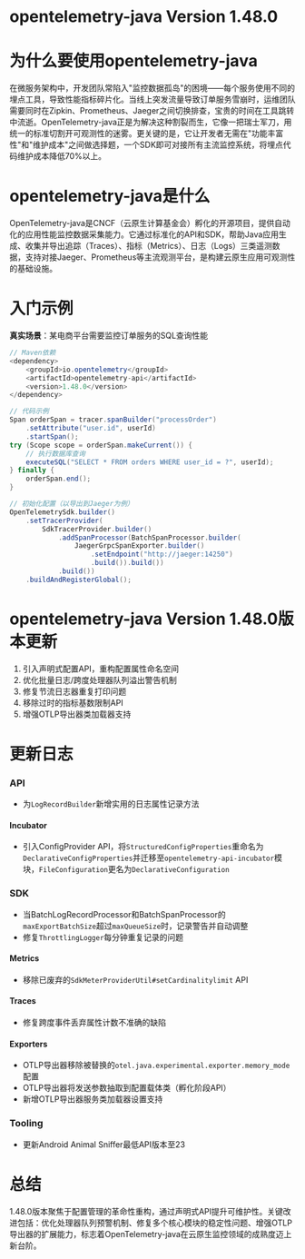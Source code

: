 # opentelemetry-java Version 1.48.0
# 为什么要使用opentelemetry-java  
在微服务架构中，开发团队常陷入"监控数据孤岛"的困境——每个服务使用不同的埋点工具，导致性能指标碎片化。当线上突发流量导致订单服务雪崩时，运维团队需要同时在Zipkin、Prometheus、Jaeger之间切换排查，宝贵的时间在工具跳转中流逝。OpenTelemetry-java正是为解决这种割裂而生，它像一把瑞士军刀，用统一的标准切割开可观测性的迷雾。更关键的是，它让开发者无需在"功能丰富性"和"维护成本"之间做选择题，一个SDK即可对接所有主流监控系统，将埋点代码维护成本降低70%以上。

# opentelemetry-java是什么  
OpenTelemetry-java是CNCF（云原生计算基金会）孵化的开源项目，提供自动化的应用性能监控数据采集能力。它通过标准化的API和SDK，帮助Java应用生成、收集并导出追踪（Traces）、指标（Metrics）、日志（Logs）三类遥测数据，支持对接Jaeger、Prometheus等主流观测平台，是构建云原生应用可观测性的基础设施。

# 入门示例  
**真实场景**：某电商平台需要监控订单服务的SQL查询性能  
```java
// Maven依赖
<dependency>
    <groupId>io.opentelemetry</groupId>
    <artifactId>opentelemetry-api</artifactId>
    <version>1.48.0</version>
</dependency>

// 代码示例
Span orderSpan = tracer.spanBuilder("processOrder")
    .setAttribute("user.id", userId)
    .startSpan();
try (Scope scope = orderSpan.makeCurrent()) {
    // 执行数据库查询
    executeSQL("SELECT * FROM orders WHERE user_id = ?", userId);
} finally {
    orderSpan.end();
}

// 初始化配置（以导出到Jaeger为例）
OpenTelemetrySdk.builder()
    .setTracerProvider(
        SdkTracerProvider.builder()
            .addSpanProcessor(BatchSpanProcessor.builder(
                JaegerGrpcSpanExporter.builder()
                    .setEndpoint("http://jaeger:14250")
                    .build()).build())
            .build())
    .buildAndRegisterGlobal();
```

# opentelemetry-java Version 1.48.0版本更新  
1. 引入声明式配置API，重构配置属性命名空间  
2. 优化批量日志/跨度处理器队列溢出警告机制  
3. 修复节流日志器重复打印问题  
4. 移除过时的指标基数限制API  
5. 增强OTLP导出器类加载器支持  

# 更新日志
### API
- 为`LogRecordBuilder`新增实用的日志属性记录方法

#### Incubator
- 引入ConfigProvider API，将`StructuredConfigProperties`重命名为`DeclarativeConfigProperties`并迁移至`opentelemetry-api-incubator`模块，`FileConfiguration`更名为`DeclarativeConfiguration`

### SDK
- 当BatchLogRecordProcessor和BatchSpanProcessor的`maxExportBatchSize`超过`maxQueueSize`时，记录警告并自动调整
- 修复`ThrottlingLogger`每分钟重复记录的问题

#### Metrics
- 移除已废弃的`SdkMeterProviderUtil#setCardinalitylimit` API

#### Traces
- 修复跨度事件丢弃属性计数不准确的缺陷

#### Exporters
- OTLP导出器移除被替换的`otel.java.experimental.exporter.memory_mode`配置
- OTLP导出器将发送参数抽取到配置载体类（孵化阶段API）
- 新增OTLP导出器服务类加载器设置支持

### Tooling
- 更新Android Animal Sniffer最低API版本至23

# 总结  
1.48.0版本聚焦于配置管理的革命性重构，通过声明式API提升可维护性。关键改进包括：优化处理器队列预警机制、修复多个核心模块的稳定性问题、增强OTLP导出器的扩展能力，标志着OpenTelemetry-java在云原生监控领域的成熟度迈上新台阶。